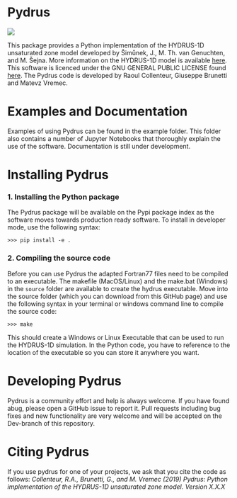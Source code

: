 # Pydrus
<a href="http://www.gnu.org/licenses/gpl-3.0.txt"><img src=https://img.shields.io/pypi/l/pastas.svg></a>

This package provides a Python implementation of the HYDRUS-1D unsaturated zone model developed by Šimůnek, J., M. Th. van Genuchten, and M. Šejna. More information on the HYDRUS-1D model is available [here](https://www.pc-progress.com/en/Default.aspx?hydrus-1d). This software is licenced under the GNU GENERAL PUBLIC LICENSE found [here](http://www.gnu.org/licenses/gpl-3.0.txt). The Pydrus code is developed by Raoul Collenteur, Giuseppe Brunetti and Matevz Vremec. 

# Examples and Documentation
Examples of using Pydrus can be found in the example folder. This folder also contains a number of Jupyter Notebooks that thoroughly explain the use of the software. Documentation is still under development.

# Installing Pydrus
### 1. Installing the Python package
The Pydrus package will be available on the Pypi package index as the software moves towards production ready software. To install in developer mode, use the following syntax:

`>>> pip install -e .`

### 2. Compiling the source code
Before you can use Pydrus the adapted Fortran77 files need to be compiled to an executable. The makefile (MacOS/Linux) and the make.bat (Windows) in the `source` folder are available to create the hydrus executable. Move into the source folder (which you can download from this GitHub page) and use the following syntax in your terminal or windows command line to compile the source code:
 
`>>> make`
 
This should create a Windows or Linux Executable that can be used to run the HYDRUS-1D simulation. In the Python code, you have to reference to the location of the executable so you can store it anywhere you want.
 
# Developing Pydrus
Pydrus is a community effort and help is always welcome. If you have found abug, please open a GitHub issue to report it. Pull requests including bug fixes and new functionality are very welcome and will be accepted on the Dev-branch of this repository.

# Citing Pydrus
If you use pydrus for one of your projects, we ask that you cite the code as follows:
*Collenteur, R.A., Brunetti, G., and M. Vremec (2019) Pydrus: Python implementation of the HYDRUS-1D unsaturated zone model. Version X.X.X* 
